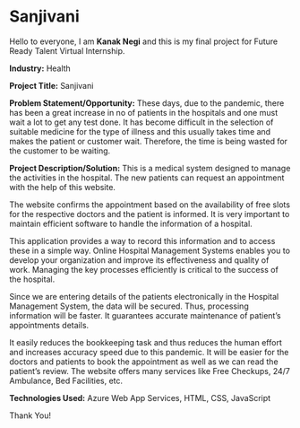 # Sanjivani
Hello to everyone, I am **Kanak Negi** and this is my final project for Future Ready Talent Virtual Internship.

**Industry:** Health

**Project Title:** Sanjivani

**Problem Statement/Opportunity:**
These days, due to the pandemic, there has been a great increase in no of patients in the hospitals and one must wait a lot to get any test done. It has become difficult in the selection of suitable medicine for the type of illness and this usually takes time and makes the patient or customer wait. Therefore, the time is being wasted for the customer to be waiting.

**Project Description/Solution:**
This is a medical system designed to manage the activities in the hospital. The new patients can request an appointment with the help of this website.

The website confirms the appointment based on the availability of free slots for the respective doctors and the patient is informed. It is very important to maintain efficient software to handle the information of a hospital.

This application provides a way to record this information and to access these in a simple way. Online Hospital Management Systems enables you to develop your organization and improve its effectiveness and quality of work. Managing the key processes efficiently is critical to the success of the hospital.

Since we are entering details of the patients electronically in the Hospital Management System, the data will be secured. Thus, processing information will be faster. It guarantees accurate maintenance of patient’s appointments details.

It easily reduces the bookkeeping task and thus reduces the human effort and increases accuracy speed due to this pandemic. It will be easier for the doctors and patients to book the appointment as well as we can read the patient’s review. The website offers many services like Free Checkups, 24/7 Ambulance, Bed Facilities, etc.

**Technologies Used:** 
Azure Web App Services, HTML, CSS, JavaScript

Thank You!
